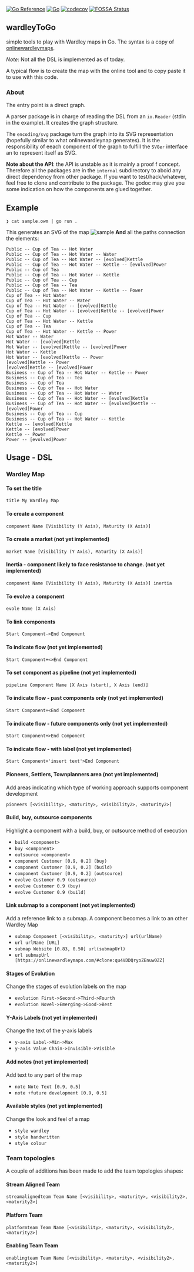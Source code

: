 [![Go Reference](https://pkg.go.dev/badge/github.com/owulveryck/wardleyToGo.svg)](https://pkg.go.dev/github.com/owulveryck/wardleyToGo)
[![Go](https://github.com/owulveryck/wardleyToGo/actions/workflows/go.yml/badge.svg)](https://github.com/owulveryck/wardleyToGo/actions/workflows/go.yml)
[![codecov](https://codecov.io/gh/owulveryck/wardleyToGo/branch/main/graph/badge.svg?token=9BQW1KMGJS)](https://codecov.io/gh/owulveryck/wardleyToGo)
[![FOSSA Status](https://app.fossa.com/api/projects/git%2Bgithub.com%2Fowulveryck%2FwardleyToGo.svg?type=shield)](https://app.fossa.com/projects/git%2Bgithub.com%2Fowulveryck%2FwardleyToGo?ref=badge_shield)

## wardleyToGo

simple tools to play with Wardley maps in Go. The syntax is a copy of [onlinewardleymaps](https://onlinewardleymaps.com/).

_Note_: Not all the DSL is implemented as of today.

A typical flow is to create the map with the online tool and to copy paste it to use with this code.

### About

The entry point is a direct graph.

A parser package is in charge of reading the DSL from an `io.Reader` (stdin in the example). It creates the graph structure.

The `encoding/svg` package turn the graph into its SVG representation (hopefully similar to what onlinewardleynap generates). It is the responsibility of eeach component of the graph to fulfill the `SVGer` interface an to represent itself as SVG.

**Note about the API**: the API is unstable as it is mainly a proof f concept. Therefore all the packages are in the `internal` subdirectory to aboid any direct dependency from other package. If you want to test/hack/whatever, feel free to clone and contribute to the package.
The godoc may give you some indication on how the components are glued together.

## Example

```shell
❯ cat sample.owm | go run . 
```

This generates an SVG of the map
![sample](sample.svg)
**And**
all the paths connection the elements:

```text
Public -- Cup of Tea -- Hot Water
Public -- Cup of Tea -- Hot Water -- Water
Public -- Cup of Tea -- Hot Water -- [evolved]Kettle
Public -- Cup of Tea -- Hot Water -- Kettle -- [evolved]Power
Public -- Cup of Tea
Public -- Cup of Tea -- Hot Water -- Kettle
Public -- Cup of Tea -- Cup
Public -- Cup of Tea -- Tea
Public -- Cup of Tea -- Hot Water -- Kettle -- Power
Cup of Tea -- Hot Water
Cup of Tea -- Hot Water -- Water
Cup of Tea -- Hot Water -- [evolved]Kettle
Cup of Tea -- Hot Water -- [evolved]Kettle -- [evolved]Power
Cup of Tea -- Cup
Cup of Tea -- Hot Water -- Kettle
Cup of Tea -- Tea
Cup of Tea -- Hot Water -- Kettle -- Power
Hot Water -- Water
Hot Water -- [evolved]Kettle
Hot Water -- [evolved]Kettle -- [evolved]Power
Hot Water -- Kettle
Hot Water -- [evolved]Kettle -- Power
[evolved]Kettle -- Power
[evolved]Kettle -- [evolved]Power
Business -- Cup of Tea -- Hot Water -- Kettle -- Power
Business -- Cup of Tea -- Tea
Business -- Cup of Tea
Business -- Cup of Tea -- Hot Water
Business -- Cup of Tea -- Hot Water -- Water
Business -- Cup of Tea -- Hot Water -- [evolved]Kettle
Business -- Cup of Tea -- Hot Water -- [evolved]Kettle -- [evolved]Power
Business -- Cup of Tea -- Cup
Business -- Cup of Tea -- Hot Water -- Kettle
Kettle -- [evolved]Kettle
Kettle -- [evolved]Power
Kettle -- Power
Power -- [evolved]Power
```

## Usage - DSL

### Wardley Map

#### To set the title 

`title My Wardley Map`

#### To create a component

`component Name [Visibility (Y Axis), Maturity (X Axis)]`

#### To create a market (not yet implemented)

`market Name [Visibility (Y Axis), Maturity (X Axis)]`

#### Inertia - component likely to face resistance to change. (not yet implemented)

`component Name [Visibility (Y Axis), Maturity (X Axis)] inertia`

#### To evolve a component 

`evole Name (X Axis)`

#### To link components

`Start Component->End Component`

#### To indicate flow (not yet implemented)

`Start Component+<>End Component`

#### To set component as pipeline (not yet implemented)

`pipeline Component Name [X Axis (start), X Axis (end)]`

#### To indicate flow - past components only (not yet implemented)

`Start Component+<End Component`

#### To indicate flow - future components only (not yet implemented)

`Start Component+>End Component`

#### To indicate flow - with label (not yet implemented)

`Start Component+'insert text'>End Component`

#### Pioneers, Settlers, Townplanners area (not yet implemented)

Add areas indicating which type of working approach supports component development

`pioneers [<visibility>, <maturity>, <visibility2>, <maturity2>]`

#### Build, buy, outsource components
Highlight a component with a build, buy, or outsource method of execution

* `build <component>`
* `buy <component>`
* `outsource <component>`
* `component Customer [0.9, 0.2] (buy)`
* `component Customer [0.9, 0.2] (build)`
* `component Customer [0.9, 0.2] (outsource)`
* `evolve Customer 0.9 (outsource)`
* `evolve Customer 0.9 (buy)`
* `evolve Customer 0.9 (build)`

#### Link submap to a component (not yet implemented)

Add a reference link to a submap. A component becomes a link to an other Wardley Map

* `submap Component [<visibility>, <maturity>] url(urlName)`
* `url urlName [URL]`
* `submap Website [0.83, 0.50] url(submapUrl)`
* `url submapUrl [https://onlinewardleymaps.com/#clone:qu4VDDQryoZEnuw0ZZ]`

#### Stages of Evolution

Change the stages of evolution labels on the map

* `evolution First->Second->Third->Fourth`
* `evolution Novel->Emerging->Good->Best`

#### Y-Axis Labels (not yet implemented)

Change the text of the y-axis labels

* `y-axis Label->Min->Max`
* `y-axis Value Chain->Invisible->Visible`

#### Add notes (not yet implemented)

Add text to any part of the map

* `note Note Text [0.9, 0.5]`
* `note +future development [0.9, 0.5]`

#### Available styles (not yet implemented)

Change the look and feel of a map

* `style wardley`
* `style handwritten`
* `style colour`

### Team topologies

A couple of additions has been made to add the team topologies shapes:

#### Stream Aligned Team

`streamalignedteam Team Name [<visibility>, <maturity>, <visibility2>, <maturity2>]`

#### Platform Team

`platformteam Team Name [<visibility>, <maturity>, <visibility2>, <maturity2>]`

#### Enabling Team Team

`enablingteam Team Name [<visibility>, <maturity>, <visibility2>, <maturity2>]`
